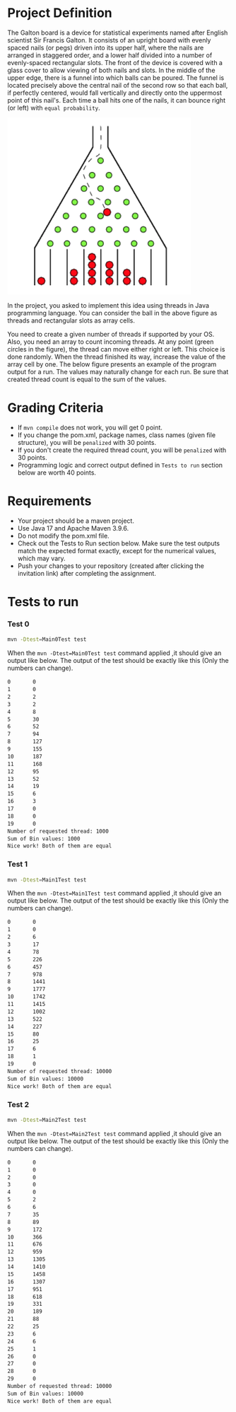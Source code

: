 
# Project Definition
The Galton board is a device for statistical experiments named after English scientist Sir Francis Galton.
It consists of an upright board with evenly spaced nails (or pegs) driven into its upper half, where the
nails are arranged in staggered order, and a lower half divided into a number of evenly-spaced
rectangular slots. The front of the device is covered with a glass cover to allow viewing of both nails
and slots. In the middle of the upper edge, there is a funnel into which balls can be poured. The funnel
is located precisely above the central nail of the second row so that each ball, if perfectly centered,
would fall vertically and directly onto the uppermost point of this nail's. Each time a ball hits one of the
nails, it can bounce right (or left) with `equal probability`.

![Galton Board](galton_board.png)

In the project, you asked to implement this idea using threads in Java programming language. You can
consider the ball in the above figure as threads and rectangular slots as array cells.

You need to create a given number of threads if supported by your OS. Also, you need an array to
count incoming threads. At any point (green circles in the figure), the thread can move either right or
left. This choice is done randomly. When the thread finished its way, increase the value of the array
cell by one. The below figure presents an example of the program output for a run. The values may
naturally change for each run. Be sure that created thread count is equal to the sum of the values.

# Grading Criteria
* If `mvn compile` does not work, you will get 0 point.
* If you change the pom.xml, package names, class names (given file structure), you will be `penalized`  with 30 points.
* If you don't create the required thread count, you will be `penalized` with 30 points.
* Programming logic and correct output defined in `Tests to run` section below are worth 40 points.

# Requirements
* Your project should be a maven project.
* Use Java 17 and Apache Maven 3.9.6.
* Do not modify the pom.xml file.
* Check out the Tests to Run section below. Make sure the test outputs match the expected format exactly, except for the numerical values, which may vary.
* Push your changes to your repository (created after clicking the invitation link) after completing the assignment.



# Tests to run

### Test 0
```bash
mvn -Dtest=Main0Test test
```

When the  `mvn -Dtest=Main0Test test` command applied ,it should give an output like below. The output of the test should be exactly like this (Only the numbers can change). 

```bash
0       0
1       0
2       2
3       2
4       8
5       30
6       52
7       94
8       127
9       155
10      187
11      168
12      95
13      52
14      19
15      6
16      3
17      0
18      0
19      0
Number of requested thread: 1000
Sum of Bin values: 1000
Nice work! Both of them are equal
```

### Test 1
```bash
mvn -Dtest=Main1Test test
```

When the  `mvn -Dtest=Main1Test test` command applied ,it should give an output like below. The output of the test should be exactly like this (Only the numbers can change). 

```bash
0       0
1       0
2       6
3       17
4       78
5       226
6       457
7       978
8       1441
9       1777
10      1742
11      1415
12      1002
13      522
14      227
15      80
16      25
17      6
18      1
19      0
Number of requested thread: 10000
Sum of Bin values: 10000
Nice work! Both of them are equal
```

### Test 2
```bash
mvn -Dtest=Main2Test test
```

When the  `mvn -Dtest=Main2Test test` command applied ,it should give an output like below. The output of the test should be exactly like this (Only the numbers can change). 

```bash
0       0
1       0
2       0
3       0
4       0
5       2
6       6
7       35
8       89
9       172
10      366
11      676
12      959
13      1305
14      1410
15      1458
16      1307
17      951
18      618
19      331
20      189
21      88
22      25
23      6
24      6
25      1
26      0
27      0
28      0
29      0
Number of requested thread: 10000
Sum of Bin values: 10000
Nice work! Both of them are equal
```
